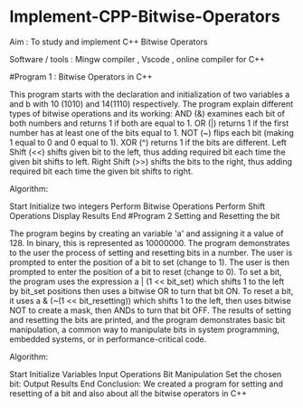 # Implement-CPP-Bitwise-Operators
Aim : To study and implement C++ Bitwise Operators

Software / tools : Mingw compiler , Vscode , online compiler for C++

#Program 1 : Bitwise Operators in C++

This program starts with the declaration and initialization of two variables a and b with 10 (1010) and 14(1110) respectively. The program explain different types of bitwise operations and its working: AND (&) examines each bit of both numbers and returns 1 if both are equal to 1. OR (|) returns 1 if the first number has at least one of the bits equal to 1. NOT (~) flips each bit (making 1 equal to 0 and 0 equal to 1). XOR (^) returns 1 if the bits are different. Left Shift (<<) shifts given bit to the left, thus adding required bit each time the given bit shifts to left. Right Shift (>>) shifts the bits to the right, thus adding required bit each time the given bit shifts to right.

Algorithm:

Start
Initialize two integers
Perform Bitwise Operations
Perform Shift Operations
Display Results
End
#Program 2 Setting and Resetting the bit

The program begins by creating an variable 'a' and assigning it a value of 128. In binary, this is represented as 10000000. The program demonstrates to the user the process of setting and resetting bits in a number. The user is prompted to enter the position of a bit to set (change to 1). The user is then prompted to enter the position of a bit to reset (change to 0). To set a bit, the program uses the expression a | (1 << bit_set) which shifts 1 to the left by bit_set positions then uses a bitwise OR to turn that bit ON. To reset a bit, it uses a & (~(1 << bit_resetting)) which shifts 1 to the left, then uses bitwise NOT to create a mask, then ANDs to turn that bit OFF. The results of setting and resetting the bits are printed, and the program demonstrates basic bit manipulation, a common way to manipulate bits in system programming, embedded systems, or in performance-critical code.

Algorithm:

Start
Initialize Variables
Input Operations
Bit Manipulation
Set the chosen bit:
Output Results
End
Conclusion: We created a program for setting and resetting of a bit and also about all the bitwise operators in C++
